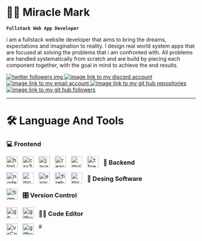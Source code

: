  # **🐱‍🏍** Miracle Mark

**`Fullstack Web App Developer`**

i am a fullstack website developer that aims to bring the dreams, expectations and imagination to reality. I design real world system apps that are  focused at solving the problems that i am confronted with.
All problems are handled systematically from scratch and are build by piecing each component together, with the goal in mind to achieve the end results.

<p>
    <a href="#">
        <img alt="twitter followers img" title="twitter followers" src="https://custom-icon-badges.demolab.com/badge/Twitter-129-blue?style=for-the-badge&logo=person-add&logoColor=white"/>
    </a>
    <a href="#">
        <img alt="image link to my discord account" title="discord account" src="https://custom-icon-badges.demolab.com/badge/-Discord-plum?style=for-the-badge&logo=comment-discussion&logoColor=black"/>
    </a>
    <a href="#">
        <img alt="image link to my email account" title="email account" src="https://custom-icon-badges.demolab.com/badge/-Email-red?style=for-the-badge&logo=unread&logoColor=white"/>
    </a>
    <a href="#">
        <img alt="image link to my git hub repositories" title="github repositories" src="https://custom-icon-badges.demolab.com/badge/-GitHub%20Repos%208-blue?style=for-the-badge&logo=workflow&logoColor=white"/>
    </a>
    <a href="#">
        <img alt="image link to my git hub followers" title="github followers" src="https://custom-icon-badges.demolab.com/badge/-GitHub%20Followers%201-black?style=for-the-badge&logo=people&logoColor=white"/>
    </a>
</p>

---

# 🛠 Language And Tools

<div display="flex" flex-direction="column">

### 💻 Frontend

<img align="left" alt="html5" title="html5"  width="30px" style="padding-right:10px" src="https://cdn.jsdelivr.net/gh/devicons/devicon/icons/html5/html5-original-wordmark.svg"/>
<img align="left" alt="css3" title="css3"  width="30px" style="padding-right:10px" src="https://cdn.jsdelivr.net/gh/devicons/devicon/icons/css3/css3-original-wordmark.svg"/>
<img align="left" alt="javascript" title="javascript"  width="30px" style="padding-right:10px" src="https://cdn.jsdelivr.net/gh/devicons/devicon/icons/javascript/javascript-original.svg"/>
<img align="left" alt="react" title="react"  width="30px" style="padding-right:10px" src="https://cdn.jsdelivr.net/gh/devicons/devicon/icons/react/react-original-wordmark.svg"/>
<img align="left" alt="mui" title="mui"  width="30px" style="padding-right:10px" src="https://cdn.jsdelivr.net/gh/devicons/devicon/icons/materialui/materialui-original.svg"/>
<img align="left" alt="three.js" title="three.js"  width="30px" style="padding-right:10px" src="https://cdn.jsdelivr.net/gh/devicons/devicon/icons/threejs/threejs-original-wordmark.svg"/>

### 🔐 Backend

<img align="left" alt="node.js" title="node.js"  width="30px" style="padding-right:10px" src="https://cdn.jsdelivr.net/gh/devicons/devicon/icons/nodejs/nodejs-plain-wordmark.svg"/>
<img align="left" alt="mongo db" title="mongo db"  width="30px" style="padding-right:10px" src="https://cdn.jsdelivr.net/gh/devicons/devicon/icons/mongodb/mongodb-original-wordmark.svg"/>
<img align="left" alt="express" title="express"  width="30px" style="padding-right:10px" src="https://cdn.jsdelivr.net/gh/devicons/devicon/icons/express/express-original-wordmark.svg"/>
<img align="left" alt="firebase" title="firebase"  width="30px" style="padding-right:10px" src="https://cdn.jsdelivr.net/gh/devicons/devicon/icons/firebase/firebase-plain-wordmark.svg"/>
<img align="left" alt="mysql" title="mysql"  width="30px" style="padding-right:10px" src="https://cdn.jsdelivr.net/gh/devicons/devicon/icons/mysql/mysql-original-wordmark.svg"/>

### 🎨 Desing Software

<img align="left" alt="figma" title="figma"  width="30px" style="padding-right:10px" src="https://cdn.jsdelivr.net/gh/devicons/devicon/icons/figma/figma-original.svg"/>

### 🎛 Version Control 

<img align="left" alt="git" title="git"  width="30px" style="padding-right:10px" src="https://cdn.jsdelivr.net/gh/devicons/devicon/icons/git/git-original-wordmark.svg"/>

<img align="left" alt="github" title="github"  width="30px" style="padding-right:10px" src="https://cdn.jsdelivr.net/gh/devicons/devicon/icons/github/github-original-wordmark.svg"/>

### 👩‍💻 Code Editor

<img align="left" alt="vsCode" title="vsCode"  width="30px" style="padding-right:10px" src="https://cdn.jsdelivr.net/gh/devicons/devicon/icons/vscode/vscode-original-wordmark.svg"/>
<img align="left" alt="githubDev" title="githubDev"  width="30px" style="padding-right:10px" src=""/>

</div>
#
